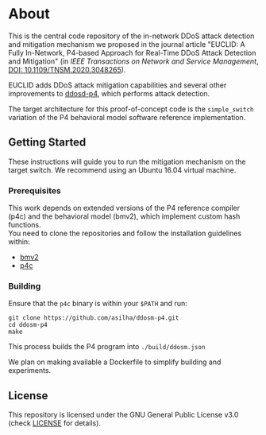# About

This is the central code repository of the in-network DDoS attack detection and mitigation mechanism we proposed in the journal article "EUCLID: A Fully In-Network, P4-based Approach for Real-Time DDoS Attack Detection and Mitigation" (in _IEEE Transactions on Network and Service Management_, 
[DOI: 10.1109/TNSM.2020.3048265](https://doi.org/10.1109/TNSM.2020.3048265)).

EUCLID adds DDoS attack mitigation capabilities and several other improvements to [ddosd-p4](https://github.com/aclapolli/ddosd-p4), which performs attack detection.

The target architecture for this proof-of-concept code is the `simple_switch` variation of the P4 behavioral model software reference implementation.

## Getting Started

These instructions will guide you to run the mitigation mechanism on the target switch.
We recommend using an Ubuntu 16.04 virtual machine.

### Prerequisites

This work depends on extended versions of the P4 reference compiler (p4c) and the behavioral model (bmv2), which implement custom hash functions.  
You need to clone the repositories and follow the installation guidelines within:

- [bmv2](https://github.com/asilha/p4lang-behavioral-model/tree/euclid)
- [p4c](https://github.com/asilha/p4lang-p4c/tree/euclid)

### Building
Ensure that the `p4c` binary is within your `$PATH` and run:
```
git clone https://github.com/asilha/ddosm-p4.git
cd ddosm-p4
make
```

This process builds the P4 program into `./build/ddosm.json`

We plan on making available a Dockerfile to simplify building and experiments. 

## License
This repository is licensed under the GNU General Public License v3.0 (check [LICENSE](LICENSE) for details).

